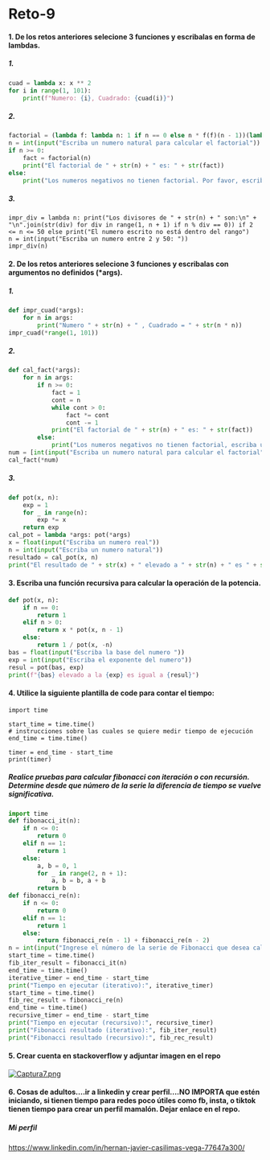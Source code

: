 # Reto-9

#### 1. De los retos anteriores selecione 3 funciones y escribalas en forma de lambdas.

##### 1.
```python
cuad = lambda x: x ** 2
for i in range(1, 101):
    print(f"Numero: {i}, Cuadrado: {cuad(i)}")
```

##### 2.

``` python
factorial = (lambda f: lambda n: 1 if n == 0 else n * f(f)(n - 1))(lambda f: lambda n: 1 if n == 0 else n * f(f)(n - 1))
n = int(input("Escriba un numero natural para calcular el factorial"))
if n >= 0:
    fact = factorial(n)
    print("El factorial de " + str(n) + " es: " + str(fact))
else:
    print("Los numeros negativos no tienen factorial. Por favor, escriba un numero entero positivo")
```

##### 3.
``` pyrhon
impr_div = lambda n: print("Los divisores de " + str(n) + " son:\n" + "\n".join(str(div) for div in range(1, n + 1) if n % div == 0)) if 2 <= n <= 50 else print("El numero escrito no está dentro del rango")
n = int(input("Escriba un numero entre 2 y 50: "))
impr_div(n)
```



#### 2. De los retos anteriores selecione 3 funciones y escribalas con argumentos no definidos (*args).

##### 1.
``` python
def impr_cuad(*args):
    for n in args:
        print("Numero " + str(n) + " , Cuadrado = " + str(n * n))
impr_cuad(*range(1, 101))
```

##### 2.
``` python
def cal_fact(*args):
    for n in args:
        if n >= 0:
            fact = 1
            cont = n
            while cont > 0:
                fact *= cont
                cont -= 1
            print("El factorial de " + str(n) + " es: " + str(fact))
        else:
            print("Los numeros negativos no tienen factorial, escriba un entero positivo")
num = [int(input("Escriba un numero natural para calcular el factorial"))]
cal_fact(*num)
```

##### 3.
``` python
def pot(x, n):
    exp = 1
    for _ in range(n):
        exp *= x
    return exp
cal_pot = lambda *args: pot(*args)
x = float(input("Escriba un numero real"))
n = int(input("Escriba un numero natural"))
resultado = cal_pot(x, n)
print("El resultado de " + str(x) + " elevado a " + str(n) + " es " + str(resultado))
```


#### 3. Escriba una función recursiva para calcular la operación de la potencia.

``` python
def pot(x, n):
    if n == 0:
        return 1
    elif n > 0:
        return x * pot(x, n - 1)
    else:
        return 1 / pot(x, -n)
bas = float(input("Escriba la base del numero "))
exp = int(input("Escriba el exponente del numero"))
resul = pot(bas, exp)
print(f"{bas} elevado a la {exp} es igual a {resul}")
```



#### 4. Utilice la siguiente plantilla de code para contar el tiempo:
```
import time

start_time = time.time()
# instrucciones sobre las cuales se quiere medir tiempo de ejecución
end_time = time.time()

timer = end_time - start_time
print(timer)
```
##### Realice pruebas para calcular fibonacci con iteración o con recursión. Determine desde que número de la serie la diferencia de tiempo se vuelve significativa.

``` python
import time
def fibonacci_it(n):
    if n <= 0:
        return 0
    elif n == 1:
        return 1
    else:
        a, b = 0, 1
        for _ in range(2, n + 1):
            a, b = b, a + b
        return b
def fibonacci_re(n):
    if n <= 0:
        return 0
    elif n == 1:
        return 1
    else:
        return fibonacci_re(n - 1) + fibonacci_re(n - 2)
n = int(input("Ingrese el número de la serie de Fibonacci que desea calcular: "))
start_time = time.time()
fib_iter_result = fibonacci_it(n)
end_time = time.time()
iterative_timer = end_time - start_time
print("Tiempo en ejecutar (iterativo):", iterative_timer)
start_time = time.time()
fib_rec_result = fibonacci_re(n)
end_time = time.time()
recursive_timer = end_time - start_time
print("Tiempo en ejecutar (recursivo):", recursive_timer)
print("Fibonacci resultado (iterativo):", fib_iter_result)
print("Fibonacci resultado (recursivo):", fib_rec_result)
```



#### 5. Crear cuenta en stackoverflow y adjuntar imagen en el repo

[![Captura7.png](https://i.postimg.cc/05dnCjJQ/Captura7.png)](https://postimg.cc/V5vXfYgQ)



#### 6. Cosas de adultos....ir a linkedin y crear perfil....NO IMPORTA que estén iniciando, si tienen tiempo para redes poco útiles como fb, insta, o tiktok tienen tiempo para crear un perfil mamalón. Dejar enlace en el repo.

##### Mi perfil
https://www.linkedin.com/in/hernan-javier-casilimas-vega-77647a300/

